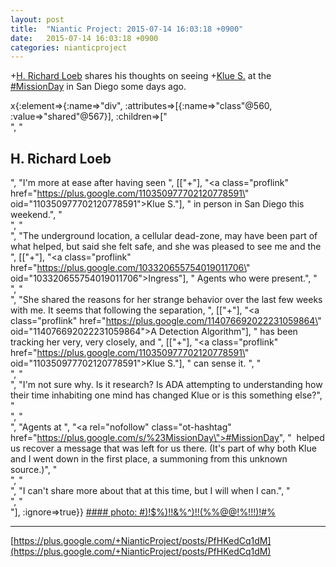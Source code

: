 ```yaml
---
layout: post
title:  "Niantic Project: 2015-07-14 16:03:18 +0900"
date:   2015-07-14 16:03:18 +0900
categories: nianticproject
---
```

+[H. Richard Loeb](https://plus.google.com/117506125229608138804 "") shares his thoughts on seeing +[Klue S.](https://plus.google.com/110350977702120778591 "") at the [#MissionDay](https://plus.google.com/s/%23MissionDay "") in San Diego some days ago.

x{:element=>{:name=>"div", :attributes=>[{:name=>"class"@560, :value=>"shared"@567}], :children=>["<br />", "<h2>H. Richard Loeb</h2>", "I'm more at ease after having seen ", [["+"], "<a class=\"proflink\" href=\"https://plus.google.com/110350977702120778591\" oid=\"110350977702120778591\">Klue S.</a>"], " in person in San Diego this weekend.", "<br />", "<br />", "The underground location, a cellular dead-zone, may have been part of what helped, but said she felt safe, and she was pleased to see me and the ", [["+"], "<a class=\"proflink\" href=\"https://plus.google.com/103320655754019011706\" oid=\"103320655754019011706\">Ingress</a>"], " Agents who were present.", "<br />", "<br />", "She shared the reasons for her strange behavior over the last few weeks with me. It seems that following the separation, ", [["+"], "<a class=\"proflink\" href=\"https://plus.google.com/114076692022231059864\" oid=\"114076692022231059864\">A Detection Algorithm</a>"], " has been tracking her very, very closely, and ", [["+"], "<a class=\"proflink\" href=\"https://plus.google.com/110350977702120778591\" oid=\"110350977702120778591\">Klue S.</a>"], " can sense it. ", "<br />", "<br />", "I'm not sure why. Is it research? Is ADA attempting to understanding how their time inhabiting one mind has changed Klue or is this something else?", "<br />", "<br />", "Agents at  ", "<a rel=\"nofollow\" class=\"ot-hashtag\" href=\"https://plus.google.com/s/%23MissionDay\">#MissionDay</a>", "  helped us recover a message that was left for us there. (It's part of why both Klue and I went down in the first place, a summoning from this unknown source.)", "<br />", "<br />", "I can't share more about that at this time, but I will when I can.", "<br />", "<br />"], :ignore=>true}}
[#### photo: #)!$%)!!&amp;%^)!!(%%@@!%!!!)!#%](https://lh3.googleusercontent.com/-IF0MOzniF48/VaSy25fERQI/AAAAAAAABRE/kcleHHsy5c0/w500-h500/KlueMissionDay.jpg "")
- - -
[https://plus.google.com/+NianticProject/posts/PfHKedCq1dM](https://plus.google.com/+NianticProject/posts/PfHKedCq1dM)
